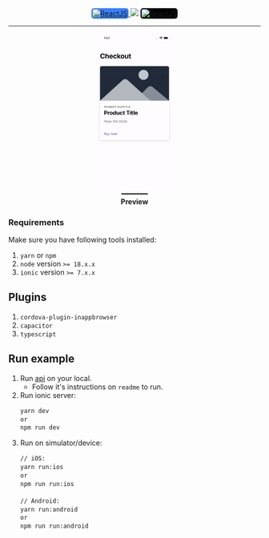 <div align="center">
  <a href="https://ionicframework.com/docs/react">
    <img
        alt="ReactJS"
        src="https://img.shields.io/badge/ionic-%233880FF.svg?style=for-the-badge&logo=ionic&logoColor=white"
        width="150"
        style="background-color:#3880FF;padding:2px;border-radius:5px;">
  </a><img src="https://img.shields.io/badge/+-%23FFFFFF.svg?style=for-the-badge" width="50" />
  <a href="https://react.dev/">
    <img
      alt="ReactJS"
      src="https://img.shields.io/badge/react-%23000000.svg?style=for-the-badge&logo=react&logoColor=#FF00FF"
      width="150"
      style="background-color:#000000;padding:2px;border-radius:5px">
  </a>
</div>

---

<div align="center">
  <div>
    <img src="../docs/videos/sample-ionic-react.gif" width="150" />
  </div>
  <b>Preview</b>
</div>

### Requirements
Make sure you have following tools installed:
1. `yarn` or `npm`
2. `node` version `>= 18.x.x`
3. `ionic` version `>= 7.x.x`

## Plugins
1. `cordova-plugin-inappbrowser`
2. `capacitor`
3. `typescript`

## Run example
1. Run [api](./api) on your local. 
    - Follow it's instructions on `readme` to run.
2. Run ionic server:
    ```bash
    yarn dev
    or 
    npm run dev
    ``` 
3. Run on simulator/device:
    ```bash
    // iOS:
    yarn run:ios
    or 
    npm run run:ios

    // Android:
    yarn run:android
    or 
    npm run run:android
    ```

